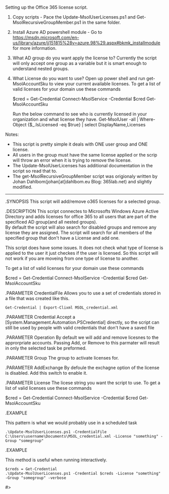 Setting up the Office 365 license script.

1)  Copy scripts - Pace the Update-MsolUserLicenses.ps1 and Get-MsolRecursiveGroupMember.ps1 in the same folder.

2)  Install Azure AD powershell module - Go to https://msdn.microsoft.com/en-us/library/azure/jj151815%28v=azure.98%29.aspx#bkmk_installmodule for more information.

3)  What AD group do you want apply the license to?
	Currently the script will only accept one group as a variable but it is smart enough to understand nested groups.

4)  What License do you want to use?
	Open up power shell and run get-MsolAccountSku to view your current available licenses.
	To get a list of valid licenses for your domain use these commands 

    $cred = Get-Credential
    Connect-MsolService -Credential $cred
    Get-MsolAccountSku

	Run the below command to see who is currently licensed in your organization and what license they have.
    Get-MsolUser -all | Where-Object {$_.IsLicensed -eq $true} | select DisplayName,Licenses

Notes:
*	This script is pretty simple it deals with ONE user group and ONE license.
*	All users in the group must have the same license applied or the scrip will throw an error when it is trying to remove the license.
*	The Update-MsolUserLicenses has additional documentation in the script so read that to.
*   The get-MsolRecursiveGroupMember script was origionaly written by Johan Dahlbom(johan[at]dahlbom.eu Blog: 365lab.net) and slightly modified.
 
  
 -----
 
 
 .SYNOPSIS
This script will add/remove o365 licenses for a selected group.

.DESCRIPTION
This script connectes to Microsofts Windows Azure Active Directory and adds licenses for
office 365 to all users that are part of the specificed AD group(and all nested groups).  
By default the script will also search for disabled groups and remove any license they are
assigned.  The script will search for all members of the specified group that don't
have a License and add one.

This script does have some issues.  It does not check what type of license is applied to 
the user it just checkes if the user is licensed.  So this script will not work if you are
moveing from one type of license to another.

To get a list of valid licenses for your domain use these commands 

$cred = Get-Credential
Connect-MsolService -Credential $cred
Get-MsolAccountSku

.PARAMETER CredentialFile
Allows you to use a set of credentials stored in a file that was created like this.

    Get-Credential | Export-Clixml MSOL_credential.xml

.PARAMETER Credential
Accept a [System.Management.Automation.PSCredential] directly, so the script can still
be used by people with valid credentials that don't have a saved file

.PARAMETER Operation
By default we will add and remove licesnes to the approrpriate accounts.  Passing
Add, or Remove to this parmater will result in only the selected task be preformed.

.PARAMETER Group
The group to activate licenses for.

.PARAMETER AddExchange
By defoule the exchagne option of the license is disabled.  Add this switch to enable it.

.PARAMETER License
The licese string you want the script to use.  To get a list of valid licenses use these commands 

$cred = Get-Credential
Connect-MsolService -Credential $cred
Get-MsolAccountSku

.EXAMPLE

This pattern is what we would probably use in a scheduled task

    .\Update-MsolUserLicenses.ps1 -CredentialFile C:\Users\username\Documents\MSOL_credential.xml -License "something" -Group "somegroup"

.EXAMPLE

This method is useful when running interactively.

    $creds = Get-Credential
    .\Update-MsolUserLicenses.ps1 -Credential $creds -License "something" -Group "somegroup" -verbose 



#>
